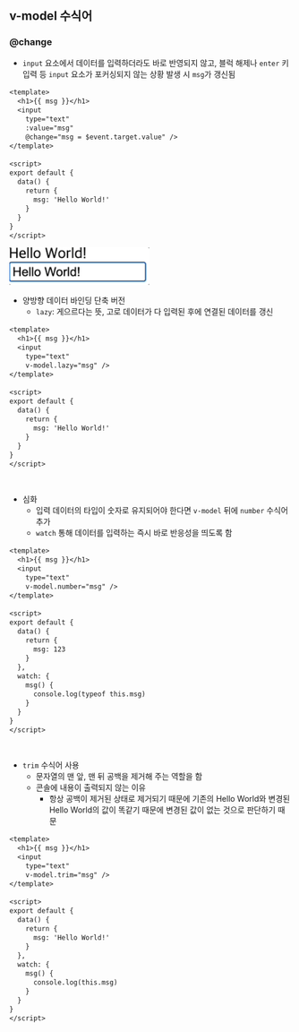 ## v-model 수식어
### @change

- `input` 요소에서 데이터를 입력하더라도 바로 반영되지 않고, 블럭 해제나 `enter` 키 입력 등 `input` 요소가 포커싱되지 않는 상황 발생 시 `msg`가 갱신됨

```vue
<template>
  <h1>{{ msg }}</h1>
  <input
    type="text"
    :value="msg"
    @change="msg = $event.target.value" />
</template>

<script>
export default {
  data() {
    return {
      msg: 'Hello World!'
    }
  }
}
</script>
```

<img src="../images/2-31.gif" width="250px" />

<br/>

- 양방향 데이터 바인딩 단축 버전
    - `lazy`: 게으르다는 뜻, 고로 데이터가 다 입력된 후에 연결된 데이터를 갱신

```vue
<template>
  <h1>{{ msg }}</h1>
  <input
    type="text"
    v-model.lazy="msg" />
</template>

<script>
export default {
  data() {
    return {
      msg: 'Hello World!'
    }
  }
}
</script>
```

<br/>

- 심화
    - 입력 데이터의 타입이 숫자로 유지되어야 한다면 `v-model` 뒤에 `number` 수식어 추가
    - `watch` 통해 데이터를 입력하는 즉시 바로 반응성을 띄도록 함

```vue
<template>
  <h1>{{ msg }}</h1>
  <input
    type="text"
    v-model.number="msg" />
</template>

<script>
export default {
  data() {
    return {
      msg: 123
    }
  },
  watch: {
    msg() {
      console.log(typeof this.msg)
    }
  }
}
</script>
```

<br/>

- `trim` 수식어 사용
    - 문자열의 맨 앞, 맨 뒤 공백을 제거해 주는 역할을 함
    - 콘솔에 내용이 출력되지 않는 이유
        - 항상 공백이 제거된 상태로 제거되기 때문에 기존의 Hello World와 변경된 Hello World의 값이 똑같기 때문에 변경된 값이 없는 것으로 판단하기 때문

```vue
<template>
  <h1>{{ msg }}</h1>
  <input
    type="text"
    v-model.trim="msg" />
</template>

<script>
export default {
  data() {
    return {
      msg: 'Hello World!'
    }
  },
  watch: {
    msg() {
      console.log(this.msg)
    }
  }
}
</script>
```